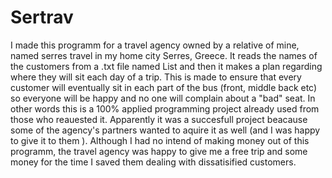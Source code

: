 # Sertrav

I made this programm for a travel agency owned by a relative of mine, named serres travel in my home city Serres, Greece.
It reads the names of the customers from a .txt file named List and then it makes a plan regarding
where they will sit each day of a trip. This is made to ensure that every customer will eventually sit 
in each part of the bus (front, middle back etc) so everyone will be happy and no one will complain about
a "bad" seat. 
In other words this is a 100% applied programming project already used from those who reauested it.
Apparently it was a succesfull project beacause some of the agency's partners wanted to aquire it 
as well (and I was happy to give it to them ).
Although I had no intend of making money out of this programm, the travel agency was happy to give me a free
trip and some money for the time I saved them dealing with dissatisified customers.
